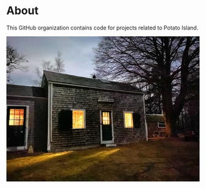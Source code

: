 # About

This GitHub organization contains code for projects related to Potato Island.

![Potato Island](main-shanty.jpeg)

